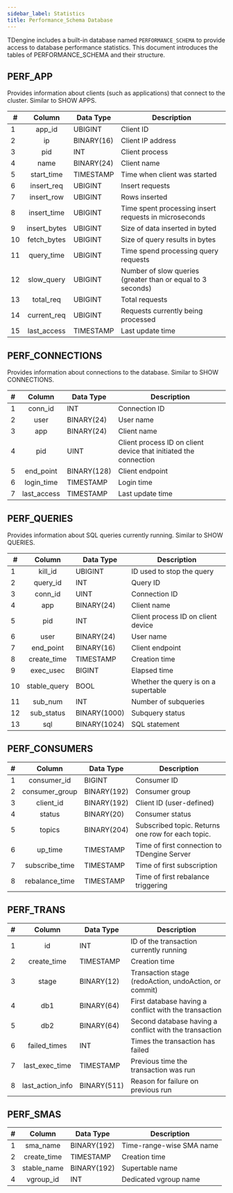 ```yaml
---
sidebar_label: Statistics
title: Performance_Schema Database
---
```


TDengine includes a built-in database named `PERFORMANCE_SCHEMA` to provide access to database performance statistics. This document introduces the tables of PERFORMANCE_SCHEMA and their structure.

## PERF_APP

Provides information about clients (such as applications) that connect to the cluster. Similar to SHOW APPS.

| #   |    **Column**    | **Data Type** | **Description**                  |
| --- | :----------: | ------------ | ------------------------------- |
| 1   |    app_id    | UBIGINT      | Client ID                       |
| 2   |      ip      | BINARY(16)   | Client IP address                      |
| 3   |     pid      | INT          | Client process                   |
| 4   |     name     | BINARY(24)   | Client name                      |
| 5   |  start_time  | TIMESTAMP    | Time when client was started                  |
| 6   |  insert_req  | UBIGINT      | Insert requests                |
| 7   |  insert_row  | UBIGINT      | Rows inserted                 |
| 8   | insert_time  | UBIGINT      | Time spent processing insert requests in microseconds |
| 9   | insert_bytes | UBIGINT      | Size of data inserted in byted           |
| 10  | fetch_bytes  | UBIGINT      | Size of query results in bytes                  |
| 11  |  query_time  | UBIGINT      | Time spend processing query requests                |
| 12  |  slow_query  | UBIGINT      | Number of slow queries (greater than or equal to 3 seconds)  |
| 13  |  total_req   | UBIGINT      | Total requests                        |
| 14  | current_req  | UBIGINT      | Requests currently being processed          |
| 15  | last_access  | TIMESTAMP    | Last update time                    |

## PERF_CONNECTIONS

Provides information about connections to the database. Similar to SHOW CONNECTIONS.

| #   |    **Column**    | **Data Type** | **Description**                  |
| --- | :---------: | ------------ | -------------------------------------------------- |
| 1   |   conn_id   | INT          | Connection ID                                            |
| 2   |    user     | BINARY(24)   | User name                                             |
| 3   |     app     | BINARY(24)   | Client name                                         |
| 4   |     pid     | UINT         | Client process ID on client device that initiated the connection |
| 5   |  end_point  | BINARY(128)  | Client endpoint                                         |
| 6   | login_time  | TIMESTAMP    | Login time                                           |
| 7   | last_access | TIMESTAMP    | Last update time                                       |

## PERF_QUERIES

Provides information about SQL queries currently running. Similar to SHOW QUERIES.

| #   |    **Column**    | **Data Type** | **Description**                  |
| --- | :----------: | ------------ | ---------------------------- |
| 1   |   kill_id    | UBIGINT      | ID used to stop the query            |
| 2   |   query_id   | INT          | Query ID                      |
| 3   |   conn_id    | UINT         | Connection ID                      |
| 4   |     app      | BINARY(24)   | Client name                     |
| 5   |     pid      | INT          | Client process ID on client device |
| 6   |     user     | BINARY(24)   | User name                       |
| 7   |  end_point   | BINARY(16)   | Client endpoint                   |
| 8   | create_time  | TIMESTAMP    | Creation time                     |
| 9   |  exec_usec   | BIGINT       | Elapsed time                   |
| 10  | stable_query | BOOL         | Whether the query is on a supertable             |
| 11  |   sub_num    | INT          | Number of subqueries                   |
| 12  |  sub_status  | BINARY(1000) | Subquery status                   |
| 13  |     sql      | BINARY(1024) | SQL statement                     |

## PERF_CONSUMERS

| #   |    **Column**    | **Data Type** | **Description**                  |
| --- | :------------: | ------------ | ----------------------------------------------------------- |
| 1   |  consumer_id   | BIGINT       | Consumer ID                                             |
| 2   | consumer_group | BINARY(192)  | Consumer group                                                    |
| 3   |   client_id    | BINARY(192)  | Client ID (user-defined) |
| 4   |     status     | BINARY(20)   | Consumer status                                              |
| 5   |     topics     | BINARY(204)  | Subscribed topic. Returns one row for each topic.              |
| 6   |    up_time     | TIMESTAMP    | Time of first connection to TDengine Server                                     |
| 7   | subscribe_time | TIMESTAMP    | Time of first subscription                                        |
| 8   | rebalance_time | TIMESTAMP    | Time of first rebalance triggering                                 |

## PERF_TRANS

| #   |    **Column**    | **Data Type** | **Description**                  |
| --- | :--------------: | ------------ | -------------------------------------------------------------- |
| 1   |        id        | INT          | ID of the transaction currently running                                           |
| 2   |   create_time    | TIMESTAMP    | Creation time                                                 |
| 3   |      stage       | BINARY(12)   | Transaction stage (redoAction, undoAction, or commit) |
| 4   |       db1        | BINARY(64)   | First database having a conflict with the transaction                               |
| 5   |       db2        | BINARY(64)   | Second database having a conflict with the transaction                               |
| 6   |   failed_times   | INT          | Times the transaction has failed                                           |
| 7   |  last_exec_time  | TIMESTAMP    | Previous time the transaction was run                                             |
| 8   | last_action_info | BINARY(511)  | Reason for failure on previous run                                     |

## PERF_SMAS

| #   |    **Column**    | **Data Type** | **Description**                  |
| --- | :---------: | ------------ | ------------------------------------------- |
| 1   |  sma_name   | BINARY(192)  | Time-range-wise SMA name |
| 2   | create_time | TIMESTAMP    | Creation time                                |
| 3   | stable_name | BINARY(192)  | Supertable name                        |
| 4   |  vgroup_id  | INT          | Dedicated vgroup name                      |
